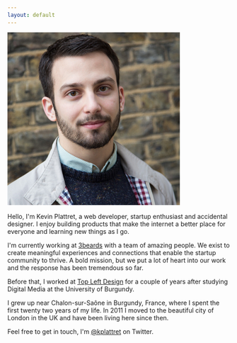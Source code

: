 ```yaml
---
layout: default
---
```


![{{ site.title }}](/img/kevin-plattret.jpg)

Hello, I'm Kevin Plattret, a web developer, startup enthusiast and accidental designer. I enjoy
building products that make the internet a better place for everyone and learning new things as I
go.

I'm currently working at [3beards](http://3-beards.com) with a team of amazing people. We exist to
create meaningful experiences and connections that enable the startup community to thrive. A bold
mission, but we put a lot of heart into our work and the response has been tremendous so far.

Before that, I worked at [Top Left Design](http://topleftdesign.com) for a couple of years after
studying Digital Media at the University of Burgundy.

I grew up near Chalon-sur-Saône in Burgundy, France, where I spent the first twenty two years of my
life. In 2011 I moved to the beautiful city of London in the UK and have been living here since
then.

Feel free to get in touch, I'm [@kplattret](https://twitter.com/kplattret) on Twitter.
